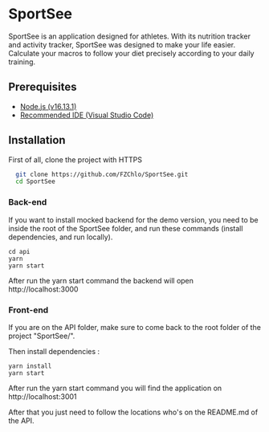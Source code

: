 # SportSee

SportSee is an application designed for athletes. With its nutrition tracker and activity tracker, SportSee was designed to make your life easier.
Calculate your macros to follow your diet precisely according to your daily training.

## Prerequisites

- [Node.js (v16.13.1)](https://nodejs.org/en/)
- [Recommended IDE (Visual Studio Code)](https://code.visualstudio.com)

## Installation

First of all, clone the project with HTTPS

```bash
  git clone https://github.com/FZChlo/SportSee.git
  cd SportSee
```

### Back-end

If you want to install mocked backend for the demo version, you need 
to be inside the root of the SportSee folder, and run these commands (install dependencies, and run locally).

```
cd api
yarn 
yarn start
```
After run the yarn start command the backend will open http://localhost:3000

### Front-end

If you are on the API folder, make sure to come back to the root folder of the project "SportSee/".

Then install dependencies :
```
yarn install
yarn start
```
After run the yarn start command you will find the application on http://localhost:3001

After that you just need to follow the locations who's on the README.md of the API.


